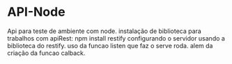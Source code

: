 # API-Node
Api para teste de ambiente com node.
instalação de biblioteca para trabalhos com apiRest: npm install restify
configurando o servidor  usando a biblioteca do restify.
uso da funcao listen que faz o serve roda.
alem da criação da funcao calback.


